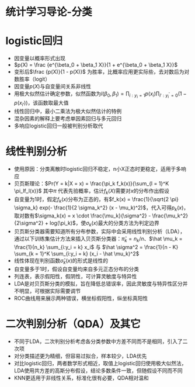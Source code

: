 统计学习导论-分类
========================================================

# logistic回归

- 因变量以概率形式出现
- $p(X) = \frac {e^{\beta_0 + \beta_1 X}}{1 + e^{\beta_0 + \beta_1 X}}$
- 变形后$\frac {p(X)}{1 - p(X)}$ 为胜率，比概率应用更实际些，去对数后为对数胜率（logit）
- 因变量$p(X)$与自变量间关系非线性
- 用极大似然估计确定参数，似然函数为$l(\beta_0, \beta_1) = \prod_{i:y_i = 1} p(x_i) \prod_{i':y_i^' = 0} (1 - p(x_{i'}))$，该函数取最大值
- 线性回归中，最小二乘法为极大似然估计的特例
- 混杂因素的解释上要考虑单因素回归与多元回归
- 多响应logistic回归一般被判别分析取代

# 线性判别分析

- 使用原因：分类离散时logistic回归不稳定，n小X正态时更稳定，适用于多响应
- 贝页斯理论：$Pr(Y = k|X = x) = \frac{\pi_k f_k(x)}{\sum_{l = 1}^K \pi_lf_l(x)}$ 其中$\pi$ 代表先验概率，估计$f_k(X)$需要对$x$的分布作出假设
- 自变量为1时，假定$f_k(x)$分布为正态的，有$f_k(x) = \frac{1}{\sqrt{2 \pi} \sigma_k} exp(- \frac{1}{2 \sigma_k^2} (x - \mu_k)^2)$，代入可得$p_k(x)$，取对数有$\sigma_k(x) = x \cdot \frac{\mu_k}{\sigma^2} - \frac{\mu_k^2}{2\sigma^2} + log(\pi_k)$，使$\sigma_k(x)$最大的分类方法为判定边界
- 贝页斯分类器需要知道所有分布参数，实际中会采用线性判别分析（LDA），通过以下训练集估计方法来插入贝页斯分类器：$\hat \pi_k = n_k/n$、$\hat \mu_k = \frac{1}{n_k} \sum_{i:y_i = k} x_i$ 与 $\hat \sigma^2 = \frac{1}{n - K} \sum_{k = 1}^K \sum_{i:y_i = k} (x_i - \hat \mu_k)^2$
- 线性体现在判别函数$\hat \sigma_k(x)$的形式是线性的
- 自变量多于1时，假设自变量均来自多元正态分布的分类
- 列连表，表示假阳性，假阴性，可计算灵敏度与特异性
- LDA是对贝页斯分类的模拟，旨在降低总错误率，因此灵敏度与特异性区分并不明显，可根据实际需要调节
- ROC曲线用来展示两种错误，横坐标假阳性，纵坐标真阳性

# 二次判别分析（QDA）及其它

- 不同于LDA，二次判别分析考虑各分类参数中方差不同而不是相同，引入了二次项
- 对分类描述更为精细，但容易过拟合，样本较少，LDA优先
- 对比logistic回归，两者数学形式相近，取值上logistic回归使用极大似然法，LDA使用共方差的高斯分布假设，结论多数条件一致，但随假设不同而不同
- KNN更适用于非线性关系，标准化很有必要，QDA相对温和
